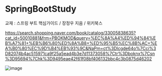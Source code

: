 # SpringBootStudy

교재 : 스프링 부트 핵심가이드 / 장정우 지음 / 위키북스

https://search.shopping.naver.com/book/catalog/33005838635?cat_id=50010881&frm=PBOKMOD&query=%EC%8A%A4%ED%94%84%EB%A7%81+%EB%B6%80%ED%8A%B8+%ED%95%B5%EC%8B%AC+%EA%B0%80%EC%9D%B4%EB%93%9C&NaPm=ct%3Dlcgde64o%7Cci%3D82074b4ac515971ca9f25a5ead4b3e7d11373058%7Ctr%3Dboknx%7Csn%3D95694%7Chk%3D9495eae42f61f08bf406132bbc4c3b0875d46202

![image](https://user-images.githubusercontent.com/51041386/210385562-2ba36b88-4eb4-498b-8902-39fc34464b69.png)

